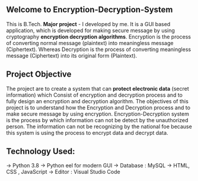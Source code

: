 

## Welcome to Encryption-Decryption-System

This is B.Tech. **Major project** - I developed by me. It is a GUI based application, which is developed for making secure message by using cryptography **encryption decryption algorithms**. Encryption is the process of converting normal message (plaintext) into meaningless message (Ciphertext). Whereas Decryption is the process of converting meaningless message (Ciphertext) into its original form (Plaintext).

## Project Objective 

The project are to create a system that can **protect electronic data** (secret information) which Consist of encryption and decryption process and to fully design an encryption and decryption algorithm. 
The objectives of this project is to understand how the Encryption and Decryption process and to make secure message by using encryption.
Encryption-Decryption system is the process by which information can not be detect by the unauthorized person. The information can not be recognizing by the national foe because this system is using the process to encrypt data and decrypt data.

## Technology Used:

-> Python 3.8
-> Python eel for modern GUI
-> Database : MySQL
-> HTML, CSS , JavaScript
-> Editor : Visual Studio Code 
